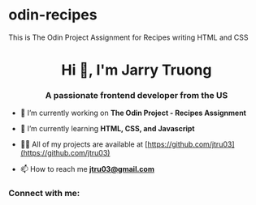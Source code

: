 # odin-recipes
This is The Odin Project Assignment for Recipes writing HTML and CSS

<h1 align="center">Hi 👋, I'm Jarry Truong</h1>
<h3 align="center">A passionate frontend developer from the US</h3>

- 🔭 I’m currently working on **The Odin Project - Recipes Assignment**

- 🌱 I’m currently learning **HTML, CSS, and Javascript**

- 👨‍💻 All of my projects are available at [https://github.com/jtru03](https://github.com/jtru03)

- 📫 How to reach me **jtru03@gmail.com**

<h3 align="left">Connect with me:</h3>
<p align="left">
</p>

